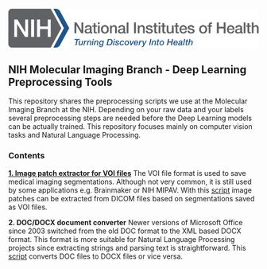 ![NIH logo](https://github.com/smehralivand/NIH_MIB_Deep_Learning_Preprocessing/blob/master/NIH_Logo_Broad.png)

## NIH Molecular Imaging Branch - Deep Learning Preprocessing Tools

This repository shares the preprocessing scripts we use at the Molecular Imaging Branch at the NIH. Depending on your raw data and your labels several preprocessing steps are needed before the Deep Learning models can be actually trained. This repository focuses mainly on computer vision tasks and Natural Language Processing.

### Contents

**[1. Image patch extractor for VOI files](https://github.com/smehralivand/NIH_MIB_Deep_Learning_Preprocessing/blob/master/VOI_Extractor.md)** The VOI file format is used to save medical imaging segmentations. Although not very common, it is still used by some applications e.g. Brainmaker or NIH MIPAV. With this [script](https://github.com/smehralivand/NIH_MIB_Deep_Learning_Preprocessing/blob/master/Lesion_Patch_Extraction.py) image patches can be extracted from DICOM files based on segmentations saved as VOI files.

**2. DOC/DOCX document converter** Newer versions of Microsoft Office since 2003 switched from the old DOC format to the XML based DOCX format. This format is more suitable for Natural Language Processing projects since extracting strings and parsing text is straightforward. This [script](https://github.com/smehralivand/NIH_MIB_Deep_Learning_Preprocessing/blob/master/MS%20Word%20Converter.py) converts DOC files to DOCX files or vice versa.
